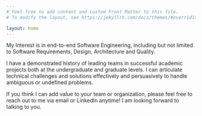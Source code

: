 ```yaml
---
# Feel free to add content and custom Front Matter to this file.
# To modify the layout, see https://jekyllrb.com/docs/themes/#overriding-theme-defaults

layout: home
---
```


My Interest is in end-to-end Software Engineering, including but not limited to Software Requirements, Design, Architecture and Quality.

I have a demonstrated history of leading teams in successful academic projects both at the undergraduate and graduate levels. I can articulate technical challenges and solutions effectively and persuasively to handle ambiguous or undefined problems. 

If you think I can add value to your team or organization, please feel free to reach out to me via email or LinkedIn anytime! I am looking forward to talking to you.
